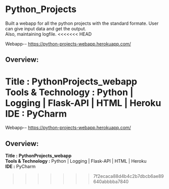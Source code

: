 # Python_Projects
Built a webapp for all the python projects with the standard formate. User can give input data and get the output.  
Also, maintaining logfile.
<<<<<<< HEAD


Webapp-- https://python-projects-webapp.herokuapp.com/

## Overview:
**Title	:**  **PythonProjects_webapp**  
**Tools & Technology :** Python | Logging | Flask-API | HTML | Heroku   
**IDE :** PyCharm
=======


Webapp-- https://python-projects-webapp.herokuapp.com/

## Overview:
**Title	:**  **PythonProjects_webapp**  
**Tools & Technology :** Python | Logging | Flask-API | HTML | Heroku   
**IDE :** PyCharm



>>>>>>> 7f2ecaca88d4b4c2b7dbcb6ae89640abbbba7840
